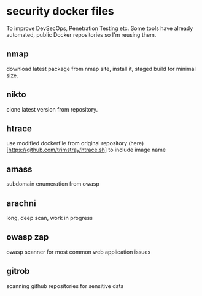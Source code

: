 # security docker files

To improve DevSecOps, Penetration Testing etc. Some tools have already automated, public Docker repositories so I'm reusing them.


## nmap

download latest package from nmap site, install it, staged build for minimal size.


## nikto

clone latest version from repository.


## htrace

use modified dockerfile from original repository (here)[https://github.com/trimstray/htrace.sh] to include image name


## amass

subdomain enumeration from owasp

## arachni

long, deep scan, work in progress


## owasp zap

owasp scanner for most common web application issues

## gitrob

scanning github repositories for sensitive data

